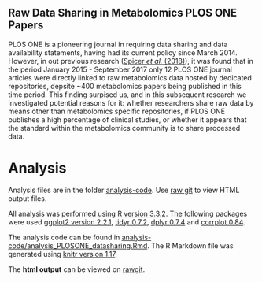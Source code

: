 ## Raw Data Sharing in Metabolomics PLOS ONE Papers

PLOS ONE is a pioneering journal in requiring data sharing and data availability statements, having had its current policy since March 2014. However, in out previous research ([Spicer *et al.* (2018)](https://doi.org/10.1007/s11306-017-1309-5)), it was found that in the period January 2015 - September 2017 only 12 PLOS ONE journal articles were directly linked to raw metabolomics data hosted by dedicated repositories, depsite ~400 metabolomics papers being published in this time period. This finding surpised us, and in this subsequent research we investigated potential reasons for it: whether researchers share raw data by means other than metabolomics specific repositories, if PLOS ONE publishes a high percentage of clinical studies, or whether it appears that the standard within the metabolomics community is to share processed data.

# Analysis

Analysis files are in the folder [analysis-code](https://github.com/RASpicer/PLOSONE_Metabolomics_Data_Sharing/tree/master/analysis_code). Use [raw git](https://rawgit.com/) to view HTML output files.

All analysis was performed using [R version 3.3.2](https://cran.r-project.org/). The following packages were used [ggplot2 version 2.2.1](https://cran.r-project.org/web/packages/ggplot2/index.html), [tidyr 0.7.2](https://cran.r-project.org/web/packages/tidyr/index.html), [dplyr 0.7.4](https://cran.r-project.org/web/packages/dplyr/index.html) and [corrplot 0.84](https://cran.r-project.org/web/packages/corrplot/index.html).

The analysis code can be found in [analysis-code/analysis_PLOSONE_datasharing.Rmd](https://github.com/RASpicer/PLOSONE_Metabolomics_Data_Sharing/tree/master/analysis_code/analysis_PLOSONE_datasharing.Rmd). The R Markdown file was generated using [knitr version 1.17](https://cran.r-project.org/web/packages/knitr/index.html). 

The <b>html output</b> can be viewed on [rawgit](https://rawgit.com/RASpicer/PLOSONE_Metabolomics_Data_Sharing/tree/master/analysis_code/analysis_PLOSONE_datasharing.html).
 
